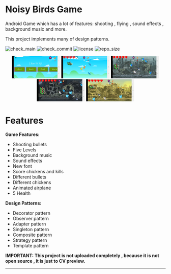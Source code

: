 # Noisy Birds Game

Android Game which has a lot of features: shooting , flying , sound effects , background music and more.

This project implements many of design patterns.


![check_main](https://img.shields.io/github/checks-status/ABDULKARIMALBAIK/Noisy_birds/main?color=green&label=check_main&logo=github&style=flat-square)
![check_commit](https://img.shields.io/github/checks-status/ABDULKARIMALBAIK/Noisy_birds/main?color=blue&label=check_commit&logo=github&style=flat-square)
![license](https://img.shields.io/github/license/ABDULKARIMALBAIK/Noisy_birds?color=yellow&label=license&logo=github&style=flat-square)
![repo_size](https://img.shields.io/github/languages/code-size/ABDULKARIMALBAIK/Noisy_birds?color=red&label=repo_size&logo=github&style=flat-square)




<div align="center">
<img src="https://github.com/ABDULKARIMALBAIK/Noisy_birds/raw/main/screenshots/Noisybirds1.jpg" width="30%" height="30%" alt="photo1"/>
<img src="https://github.com/ABDULKARIMALBAIK/Noisy_birds/raw/main/screenshots/Noisybirds2.jpg" width="30%" height="30%" alt="photo2"/>
<img src="https://github.com/ABDULKARIMALBAIK/Noisy_birds/raw/main/screenshots/Noisybirds3.jpg" width="30%" height="30%" alt="photo3"/>
<img src="https://github.com/ABDULKARIMALBAIK/Noisy_birds/raw/main/screenshots/Noisybirds4.jpg" width="30%" height="30%" alt="photo4"/>
<img src="https://github.com/ABDULKARIMALBAIK/Noisy_birds/raw/main/screenshots/Noisybirds5.jpg" width="30%" height="30%" alt="photo5"/>
</div>




# Features


**Game Features:**


- Shooting bullets
- Five Levels
- Background music
- Sound effects
- New font
- Score chickens and kills
- Different bullets
- Different chickens
- Animated airplane
- 5 Health



**Design Patterns:**


- Decorator pattern
- Observer pattern
- Adapter pattern
- Singleton pattern
- Composite pattern
- Strategy pattern
- Template pattern



**IMPORTANT: This project is not uploaded completely , because it is not open source , it is just to CV preview.**

---

